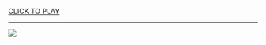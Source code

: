 
<a href="https://premium76.site?title=unblocked_games_chess_2_player&ref=13M">CLICK TO PLAY</a></h3>
<hr>

<a href="https://premium76.site?title=unblocked_games_chess_2_player&ref=13M"><img src="https://clearcache.store/games.png"></a>


